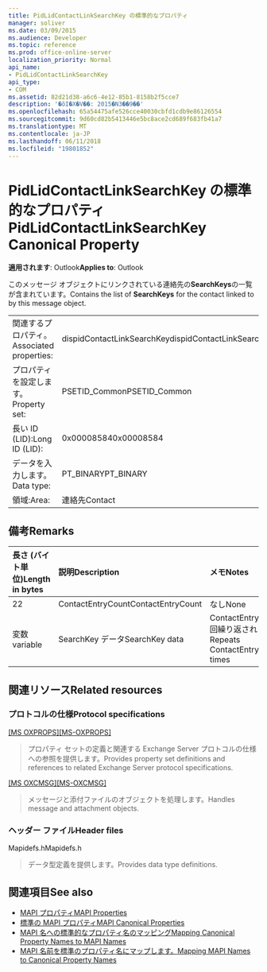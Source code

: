 ```yaml
---
title: PidLidContactLinkSearchKey の標準的なプロパティ
manager: soliver
ms.date: 03/09/2015
ms.audience: Developer
ms.topic: reference
ms.prod: office-online-server
localization_priority: Normal
api_name:
- PidLidContactLinkSearchKey
api_type:
- COM
ms.assetid: 82d21d38-a6c6-4e12-85b1-8158b2f5cce7
description: '�ŏI�X�V��: 2015�N3��9��'
ms.openlocfilehash: 65a54475afe526cce40030cbfd1cdb9e86126554
ms.sourcegitcommit: 9d60cd82b5413446e5bc8ace2cd689f683fb41a7
ms.translationtype: MT
ms.contentlocale: ja-JP
ms.lasthandoff: 06/11/2018
ms.locfileid: "19801852"
---
```

# <a name="pidlidcontactlinksearchkey-canonical-property"></a><span data-ttu-id="14469-103">PidLidContactLinkSearchKey の標準的なプロパティ</span><span class="sxs-lookup"><span data-stu-id="14469-103">PidLidContactLinkSearchKey Canonical Property</span></span>

<span data-ttu-id="14469-104">**適用されます**: Outlook</span><span class="sxs-lookup"><span data-stu-id="14469-104">**Applies to**: Outlook</span></span> 
  
<span data-ttu-id="14469-105">このメッセージ オブジェクトにリンクされている連絡先の**SearchKeys**の一覧が含まれています。</span><span class="sxs-lookup"><span data-stu-id="14469-105">Contains the list of **SearchKeys** for the contact linked to by this message object.</span></span> 
  
|||
|:-----|:-----|
|<span data-ttu-id="14469-106">関連するプロパティ。</span><span class="sxs-lookup"><span data-stu-id="14469-106">Associated properties:</span></span>  <br/> |<span data-ttu-id="14469-107">dispidContactLinkSearchKey</span><span class="sxs-lookup"><span data-stu-id="14469-107">dispidContactLinkSearchKey</span></span>  <br/> |
|<span data-ttu-id="14469-108">プロパティを設定します。</span><span class="sxs-lookup"><span data-stu-id="14469-108">Property set:</span></span>  <br/> |<span data-ttu-id="14469-109">PSETID_Common</span><span class="sxs-lookup"><span data-stu-id="14469-109">PSETID_Common</span></span>  <br/> |
|<span data-ttu-id="14469-110">長い ID (LID):</span><span class="sxs-lookup"><span data-stu-id="14469-110">Long ID (LID):</span></span>  <br/> |<span data-ttu-id="14469-111">0x00008584</span><span class="sxs-lookup"><span data-stu-id="14469-111">0x00008584</span></span>  <br/> |
|<span data-ttu-id="14469-112">データを入力します。</span><span class="sxs-lookup"><span data-stu-id="14469-112">Data type:</span></span>  <br/> |<span data-ttu-id="14469-113">PT_BINARY</span><span class="sxs-lookup"><span data-stu-id="14469-113">PT_BINARY</span></span>  <br/> |
|<span data-ttu-id="14469-114">領域:</span><span class="sxs-lookup"><span data-stu-id="14469-114">Area:</span></span>  <br/> |<span data-ttu-id="14469-115">連絡先</span><span class="sxs-lookup"><span data-stu-id="14469-115">Contact</span></span>  <br/> |
   
## <a name="remarks"></a><span data-ttu-id="14469-116">備考</span><span class="sxs-lookup"><span data-stu-id="14469-116">Remarks</span></span>

|<span data-ttu-id="14469-117">**長さ (バイト単位)**</span><span class="sxs-lookup"><span data-stu-id="14469-117">**Length in bytes**</span></span>|<span data-ttu-id="14469-118">**説明**</span><span class="sxs-lookup"><span data-stu-id="14469-118">**Description**</span></span>|<span data-ttu-id="14469-119">**メモ**</span><span class="sxs-lookup"><span data-stu-id="14469-119">**Notes**</span></span>|
|:-----|:-----|:-----|
|<span data-ttu-id="14469-120">2</span><span class="sxs-lookup"><span data-stu-id="14469-120">2</span></span>  <br/> |<span data-ttu-id="14469-121">ContactEntryCount</span><span class="sxs-lookup"><span data-stu-id="14469-121">ContactEntryCount</span></span>  <br/> |<span data-ttu-id="14469-122">なし</span><span class="sxs-lookup"><span data-stu-id="14469-122">None</span></span>  <br/> |
|<span data-ttu-id="14469-123">変数</span><span class="sxs-lookup"><span data-stu-id="14469-123">variable</span></span>  <br/> |<span data-ttu-id="14469-124">SearchKey データ</span><span class="sxs-lookup"><span data-stu-id="14469-124">SearchKey data</span></span>  <br/> |<span data-ttu-id="14469-125">ContactEntryCount 回繰り返されます</span><span class="sxs-lookup"><span data-stu-id="14469-125">Repeats ContactEntryCount times</span></span>  <br/> |
   
## <a name="related-resources"></a><span data-ttu-id="14469-126">関連リソース</span><span class="sxs-lookup"><span data-stu-id="14469-126">Related resources</span></span>

### <a name="protocol-specifications"></a><span data-ttu-id="14469-127">プロトコルの仕様</span><span class="sxs-lookup"><span data-stu-id="14469-127">Protocol specifications</span></span>

<span data-ttu-id="14469-128">[[MS OXPROPS]](http://msdn.microsoft.com/library/f6ab1613-aefe-447d-a49c-18217230b148%28Office.15%29.aspx)</span><span class="sxs-lookup"><span data-stu-id="14469-128">[[MS-OXPROPS]](http://msdn.microsoft.com/library/f6ab1613-aefe-447d-a49c-18217230b148%28Office.15%29.aspx)</span></span>
  
> <span data-ttu-id="14469-129">プロパティ セットの定義と関連する Exchange Server プロトコルの仕様への参照を提供します。</span><span class="sxs-lookup"><span data-stu-id="14469-129">Provides property set definitions and references to related Exchange Server protocol specifications.</span></span>
    
<span data-ttu-id="14469-130">[[MS OXCMSG]](http://msdn.microsoft.com/library/7fd7ec40-deec-4c06-9493-1bc06b349682%28Office.15%29.aspx)</span><span class="sxs-lookup"><span data-stu-id="14469-130">[[MS-OXCMSG]](http://msdn.microsoft.com/library/7fd7ec40-deec-4c06-9493-1bc06b349682%28Office.15%29.aspx)</span></span>
  
> <span data-ttu-id="14469-131">メッセージと添付ファイルのオブジェクトを処理します。</span><span class="sxs-lookup"><span data-stu-id="14469-131">Handles message and attachment objects.</span></span>
    
### <a name="header-files"></a><span data-ttu-id="14469-132">ヘッダー ファイル</span><span class="sxs-lookup"><span data-stu-id="14469-132">Header files</span></span>

<span data-ttu-id="14469-133">Mapidefs.h</span><span class="sxs-lookup"><span data-stu-id="14469-133">Mapidefs.h</span></span>
  
> <span data-ttu-id="14469-134">データ型定義を提供します。</span><span class="sxs-lookup"><span data-stu-id="14469-134">Provides data type definitions.</span></span>
    
## <a name="see-also"></a><span data-ttu-id="14469-135">関連項目</span><span class="sxs-lookup"><span data-stu-id="14469-135">See also</span></span>

- [<span data-ttu-id="14469-136">MAPI プロパティ</span><span class="sxs-lookup"><span data-stu-id="14469-136">MAPI Properties</span></span>](mapi-properties.md) 
- [<span data-ttu-id="14469-137">標準の MAPI プロパティ</span><span class="sxs-lookup"><span data-stu-id="14469-137">MAPI Canonical Properties</span></span>](mapi-canonical-properties.md)
- [<span data-ttu-id="14469-138">MAPI 名への標準的なプロパティ名のマッピング</span><span class="sxs-lookup"><span data-stu-id="14469-138">Mapping Canonical Property Names to MAPI Names</span></span>](mapping-canonical-property-names-to-mapi-names.md)
- [<span data-ttu-id="14469-139">MAPI 名前を標準のプロパティ名にマップします。</span><span class="sxs-lookup"><span data-stu-id="14469-139">Mapping MAPI Names to Canonical Property Names</span></span>](mapping-mapi-names-to-canonical-property-names.md)

